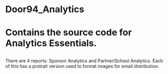 # Door94_Analytics
# Contains the source code for Analytics Essentials.
##
There are 4 reports: Sponsor Analytics and Partner/School Analytics.  Each of this has a protrait version used to format images for email distribution.
